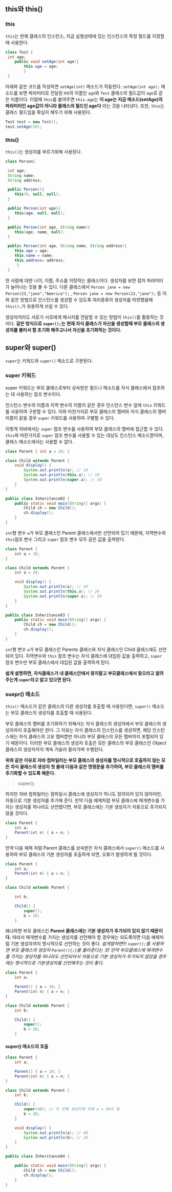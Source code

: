 ## this와 this()

### this
`this`는 현재 클래스의 인스턴스, 지금 실행상태에 있는 인스턴스의 특정 필드를 지정할때 사용한다.

```java
class Test {
 int age;
    public void setAge(int age){
        this.age = age;
        }
 }
```

아래와 같은 코드를 작성하면 `setAge(int)` 메소드가 작동한다. `setAge(int age);` 메소드를 보면 파라미터로 전달된 int의 이름인 `age`와 `Test` 클래스의 필드값이 `age`로 같은 이름이다. 이럴때 `this`를 붙여주면 `this.age`는 **이 age는 지금 메소드(setAge)의 파라미터인 age값이 아니라 클래스의 필드인 age다** 라는 것을 나타낸다. 또한, `this`는 클래스 필드임을 확실히 해두기 위해 사용된다.

```java
Test test = new Test();
test.setAge(20);
```

### this()

`this()`는 생성자를 부르기위해 사용된다.

```java
class Person{

 int age;
 String name;
 String address;

 public Person(){
    this(0, null, null);
 }

 public Person(int age){
    this(age, null, null);
 }

 public Person(int age, String name){
    this(age, name, null);
 }

 public Person(int age, String name, String address){
    this.age = age;
    this.name = name;
    this.address= address;
     }
 }
```

한 사람에 대한 나이, 이름, 주소를 저장하는 클래스이다. 생성자를 보면 점차 파라미터가 늘어나는 것을 볼 수 있다. 다른 클래스에서 `Person jane = new Person(23,"jane","America");` , `Person jane = new Person(23,"jane");` 등 이와 같은 방법으로 인스턴스를 생성할 수 있도록 여러종류의 생성자를 마련했을때 `this();`가 유용하게 쓰일 수 있다.

생성자끼리도 서로가 서로에게 메시지를 전달할 수 있는 방법이 `this()`를 활용하는 것이다. **같은 방식으로 `super();`는 현재 자식 클래스가 자신을 생성할때 부모 클래스의 생성자를 불러서 함 초기화 해주고나서 자신을 초기화하는 것이다.**

## super와 super()

`super`는 키워드와 `super()` 메소드로 구분된다.

### super 키워드
super 키워드는 부모 클래스로부터 상속받은 필드나 메소드를 자식 클래스에서 참조하는 데 사용하는 참조 변수이다. 

인스턴스 변수의 이름과 지역 변수의 이름이 같은 경우 인스턴스 변수 앞에 `this` 키워드를 사용하여 구분할 수 있다. 이와 마찬가지로 부모 클래스의 멤버와 자식 클래스의 멤버 이름이 같을 경우 `super` 키워드를 사용하여 구별할 수 있다.

이렇게 자바에서는 `super` 참조 변수를 사용하여 부모 클래스의 멤버에 접근할 수 있다. `this`와 마찬가지로 `super` 참조 변수를 사용할 수 있는 대상도 인스턴스 메소드뿐이며, 클래스 메소드에서는 사용할 수 없다.

```java
class Parent { int a = 10; }

class Child extends Parent {
    void display() {
        System.out.println(a); // 10
        System.out.println(this.a); // 10
        System.out.println(super.a); // 10
    }
}

public class Inheritance02 {
    public static void main(String[] args) {
        Child ch = new Child();
        ch.display();
    }
}
```

`int`형 변수 `a`가 부모 클래스인 Parent 클래스에서만 선언되어 있기 때문에, 지역변수와 `this`참조 변수 그리고 `super` 참조 변수 모두 같은 값을 출력한다.

```java
class Parent {
    int a = 10;
}

class Child extends Parent {
    int a = 20;

    void display() {
        System.out.println(a); // 20
        System.out.println(this.a); // 20
        System.out.println(super.a); // 10
    }
}

public class Inheritance03 {
    public static void main(String[] args) {
        Child ch = new Child();
        ch.display();
    }
}
```

`int`형 변수 `a`가 부모 클래스인 Parents 클래스와 자식 클래스인 Child 클래스에도 선언되어 있다. 지역변수와 `this` 참조 변수는 자식 클래스에 대입된 값을 출력하고, `super` 참조 변수만 부모 클래스에서 대입된 값을 출력하게 된다.

**쉽게 설명하면, 자식클래스가 내 클래스안에서 찾지말고 부모클래스에서 찾으라고 알려주는게 `super`라고 알고 있으면 된다.**

### suepr() 메소드

`this()` 메소드가 같은 클래스의 다른 생성자를 호출할 때 사용된다면, `super()` 메소드는 부모 클래스의 생성자를 호출할 때 사용된다.

부모 클래스의 멤버를 초기화하기 위해서는 자식 클래스의 생성자에서 부모 클래스의 생성자까지 호출해야만 한다. 그 이유는 자식 클래스의 인스턴스를 생성하면, 해당 인스턴스에는 자식 클래스의 고유 멤버뿐만 아니라 부모 클래스의 모든 멤버까지 포함되어 있기 때문이다. 이러한 부모 클래스의 생성자 호출은 모든 클래스의 부모 클래스인 Object 클래스의 생성자까지 계속 거슬러 올라가며 수행된다.

**위와 같은 이유로 자바 컴파일러는 부모 클래스의 생성자를 명시적으로 호출하지 않는 모든 자식 클래스의 생성자 첫 줄에 다음과 같은 명령문을 추가하여, 부모 클래스의 멤버를 추기화할 수 있도록 해준다.**

> super();

하지만 자바 컴파일러는 컴파일시 클래스에 생성자가 하나도 정의되어 있지 않아야만, 자동으로 기본 생성자를 추가해 준다. 만약 다음 예제처럼 부모 클래스에 매개변수를 가지는 생성자를 하나라도 선언했다면, 부모 클래스에는 기본 생성자가 자동으로 추가되지 않을 것이다.

```java
class Parent {
    int a;
    Parent(int n) { a = n; }
}
```

만약 다음 예제 처럼 Parent 클래스를 상속받은 자식 클래스에서 `super()` 메소드를 사용하여 부모 클래스의 기본 생성자를 호출하게 되면, 오류가 발생하게 될 것이다.

```java
class Parent {
    int a;
    Parent(int n) { a = n; }
}

class Child extends Parent {

    int b;

    Child() {
        super();
        b = 20;
    }
```

왜냐하면 부모 클래스인 **Parent 클래스에는 기본 생성자가 추가되어 있지 않기 때문이다.** 따라서 매개변수를 가지는 생성자를 선언해야 할 경우에는 되도록이면 다음 예제처럼 기본 생성자까지 명시적으로 선언하는 것이 좋다. *쉽게말하면!!! `super();`를 사용하면 부모 클래스의 생성자 `Parent(){;}`를 불러준다는 것! 만약 부모클래스에 매개변수를 가지는 생성자를 하나라도 선언되어서 자동으로 기본 생성자가 추가되지 않았을 경우에는 명시적으로 기본생성자를 선언해주는 것이 좋다.*

```java
class Parent {
    int a;

    Parent() { a = 10; }
    Parent(int n) { a = n; }
}

class Child extends Parent {
    int b;

    Child() {
        super();
        b = 20;
    }
```

#### super() 메소드의 호출

```java
class Parent {
    int a;

    Parent() { a = 10; }
    Parent(int n) { a = n; }
}

class Child extends Parent {
    int b;

    Child() {  
        super(40); // 두 번째 생성자에 의해 a = 40이 됨
        b = 20;
    }

    void display() {
        System.out.println(a); // 40
        System.out.println(b); // 20
    }
}

public class Inheritance04 {

    public static void main(String[] args) {
        Child ch = new Child();
        ch.display();
    }
}
```